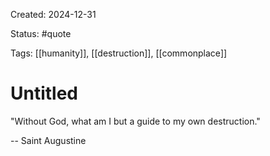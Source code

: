 Created: 2024-12-31

Status: #quote 

Tags: [[humanity]], [[destruction]], [[commonplace]]

# Untitled


"Without God, what am I but a guide to my own destruction."

-- Saint Augustine

